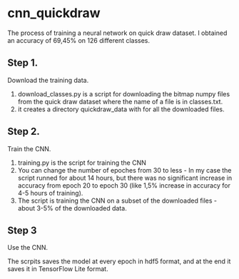 # cnn_quickdraw
The process of training a neural network on quick draw dataset.
I obtained an accuracy of 69,45% on 126 different classes.

## Step 1.
Download the training data. 

1. download_classes.py is a script for downloading the bitmap numpy files from the quick draw dataset where the name of a file is in classes.txt.
2. it creates a directory quickdraw_data with for all the downloaded files.

## Step 2.
Train the CNN.

1. training.py is the script for training the CNN 
2. You can change the number of epoches from 30 to less - In my case the script runned for about 14 hours, but there was no significant increase in accuracy from epoch 20 to epoch 30 (like 1,5% increase in accuracy for 4-5 hours of training).
3. The script is training the CNN on a subset of the downloaded files - about 3-5% of the downloaded data.

## Step 3
Use the CNN.

The scrpits saves the model at every epoch in hdf5 format, and at the end it saves it in TensorFlow Lite format.
